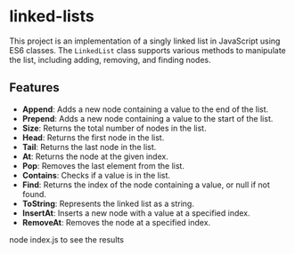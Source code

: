 # linked-lists

This project is an implementation of a singly linked list in JavaScript using ES6 classes. The `LinkedList` class supports various methods to manipulate the list, including adding, removing, and finding nodes.

## Features

- **Append**: Adds a new node containing a value to the end of the list.
- **Prepend**: Adds a new node containing a value to the start of the list.
- **Size**: Returns the total number of nodes in the list.
- **Head**: Returns the first node in the list.
- **Tail**: Returns the last node in the list.
- **At**: Returns the node at the given index.
- **Pop**: Removes the last element from the list.
- **Contains**: Checks if a value is in the list.
- **Find**: Returns the index of the node containing a value, or null if not found.
- **ToString**: Represents the linked list as a string.
- **InsertAt**: Inserts a new node with a value at a specified index.
- **RemoveAt**: Removes the node at a specified index.

node index.js to see the results